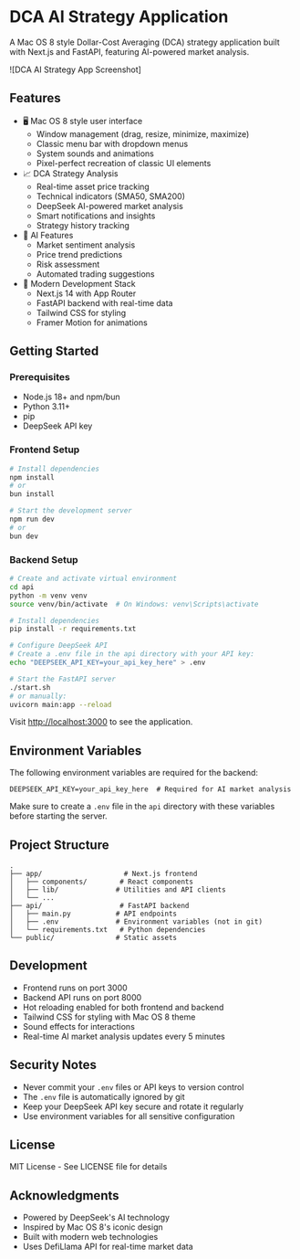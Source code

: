 # DCA AI Strategy Application

A Mac OS 8 style Dollar-Cost Averaging (DCA) strategy application built with Next.js and FastAPI, featuring AI-powered market analysis.

![DCA AI Strategy App Screenshot]

## Features

- 🖥️ Mac OS 8 style user interface
  - Window management (drag, resize, minimize, maximize)
  - Classic menu bar with dropdown menus
  - System sounds and animations
  - Pixel-perfect recreation of classic UI elements
- 📈 DCA Strategy Analysis
  - Real-time asset price tracking
  - Technical indicators (SMA50, SMA200)
  - DeepSeek AI-powered market analysis
  - Smart notifications and insights
  - Strategy history tracking
- 🤖 AI Features
  - Market sentiment analysis
  - Price trend predictions
  - Risk assessment
  - Automated trading suggestions
- 🎨 Modern Development Stack
  - Next.js 14 with App Router
  - FastAPI backend with real-time data
  - Tailwind CSS for styling
  - Framer Motion for animations

## Getting Started

### Prerequisites

- Node.js 18+ and npm/bun
- Python 3.11+
- pip
- DeepSeek API key

### Frontend Setup

```bash
# Install dependencies
npm install
# or
bun install

# Start the development server
npm run dev
# or
bun dev
```

### Backend Setup

```bash
# Create and activate virtual environment
cd api
python -m venv venv
source venv/bin/activate  # On Windows: venv\Scripts\activate

# Install dependencies
pip install -r requirements.txt

# Configure DeepSeek API
# Create a .env file in the api directory with your API key:
echo "DEEPSEEK_API_KEY=your_api_key_here" > .env

# Start the FastAPI server
./start.sh
# or manually:
uvicorn main:app --reload
```

Visit [http://localhost:3000](http://localhost:3000) to see the application.

## Environment Variables

The following environment variables are required for the backend:

```env
DEEPSEEK_API_KEY=your_api_key_here  # Required for AI market analysis
```

Make sure to create a `.env` file in the `api` directory with these variables before starting the server.

## Project Structure

```
.
├── app/                    # Next.js frontend
│   ├── components/        # React components
│   ├── lib/              # Utilities and API clients
│   └── ...
├── api/                   # FastAPI backend
│   ├── main.py           # API endpoints
│   ├── .env              # Environment variables (not in git)
│   └── requirements.txt   # Python dependencies
└── public/               # Static assets
```

## Development

- Frontend runs on port 3000
- Backend API runs on port 8000
- Hot reloading enabled for both frontend and backend
- Tailwind CSS for styling with Mac OS 8 theme
- Sound effects for interactions
- Real-time AI market analysis updates every 5 minutes

## Security Notes

- Never commit your `.env` files or API keys to version control
- The `.env` file is automatically ignored by git
- Keep your DeepSeek API key secure and rotate it regularly
- Use environment variables for all sensitive configuration

## License

MIT License - See LICENSE file for details

## Acknowledgments

- Powered by DeepSeek's AI technology
- Inspired by Mac OS 8's iconic design
- Built with modern web technologies
- Uses DefiLlama API for real-time market data

